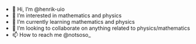 - 👋 Hi, I’m @henrik-uio
- 👀 I’m interested in mathematics and physics
- 🌱 I’m currently learning mathematics and physics
- 💞️ I’m looking to collaborate on anything related to physics/mathematics
- 📫 How to reach me @notsoso_

<!---
henrik-uio/henrik-uio is a ✨ special ✨ repository because its `README.md` (this file) appears on your GitHub profile.
You can click the Preview link to take a look at your changes.
--->
